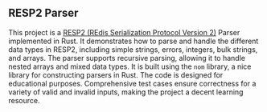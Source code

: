 ## RESP2 Parser

This project is a [RESP2 (REdis Serialization Protocol Version 2)](https://github.com/redis/redis-specifications/blob/master/protocol/RESP2.md) Parser implemented in Rust. 
It demonstrates how to parse and handle the different data types in RESP2, including simple strings, errors, integers, bulk strings, and arrays. 
The parser supports recursive parsing, allowing it to handle nested arrays and mixed data types. 
It is built using the `nom` library, a nice library for constructing parsers in Rust. 
The code is designed for educational purposes. 
Comprehensive test cases ensure correctness for a variety of valid and invalid inputs, making the project a decent learning resource.